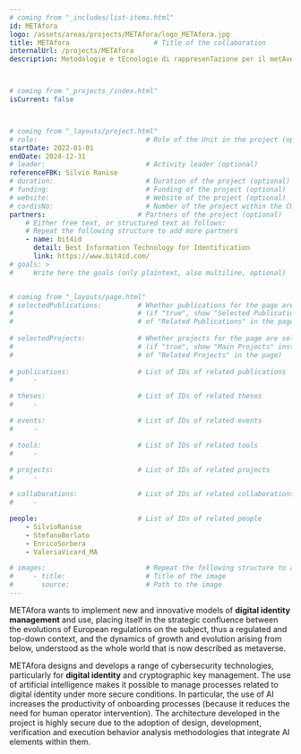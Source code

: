 ```yaml
---
# coming from "_includes/list-items.html"
id: METAfora
logo: /assets/areas/projects/METAfora/logo_METAfora.jpg
title: METAfora                     # Title of the collaboration
internalUrl: /projects/METAfora
description: Metodologie e tEcnologie di rappresenTazione per il metAverso



# coming from "_projects_/index.html"
isCurrent: false



# coming from "_layouts/project.html"
# role:                           # Role of the Unit in the project (optional)
startDate: 2022-01-01
endDate: 2024-12-31
# leader:                         # Activity leader (optional)
referenceFBK: Silvio Ranise
# duration:                       # Duration of the project (optional)
# funding:                        # Funding of the project (optional)
# website:                        # Website of the project (optional)
# cordisNo:                       # Number of the project within the CORDIS website (optional)
partners:                       # Partners of the project (optional)
    # Either free text, or structured text as follows:
    # Repeat the following structure to add more partners
    - name: bit4id
      detail: Best Information Technology for Identification
      link: https://www.bit4id.com/
# goals: >
#     Write here the goals (only plaintext, also multiline, optional)


# coming from "_layouts/page.html"
# selectedPublications:         # Whether publications for the page are selected 
#                               # (if "true", show "Selected Publications" instead  
#                               # of "Related Publications" in the page)
                                
# selectedProjects:             # Whether projects for the page are selected 
#                               # (if "true", show "Main Projects" instead  
#                               # of "Related Projects" in the page)
                                                                
# publications:                 # List of IDs of related publications
#     - 

# theses:                       # List of IDs of related theses
#     - 

# events:                       # List of IDs of related events
#     - 

# tools:                        # List of IDs of related tools
#     - 

# projects:                     # List of IDs of related projects
#     - 

# collaborations:               # List of IDs of related collaborations
#     - 

people:                         # List of IDs of related people
    - SilvioRanise
    - StefanoBerlato
    - EnricoSorbera
    - ValeriaVicard_MA

# images:                         # Repeat the following structure to add more images
#     - title:                    # Title of the image
#       source:                   # Path to the image
---
```


METAfora wants to implement new and innovative models of **digital identity management** and use, placing itself in the strategic confluence between the evolutions of European regulations on the subject, thus a regulated and top-down context, and the dynamics of growth and evolution arising from below, understood as the whole world that is now described as metaverse.

METAfora designs and develops a range of cybersecurity technologies, particularly for **digital identity** and cryptographic key management. The use of artificial intelligence makes it possible to manage processes related to digital identity under more secure conditions. In particular, the use of AI increases the productivity of onboarding processes (because it reduces the need for human operator intervention). The architecture developed in the project is highly secure due to the adoption of design, development, verification and execution behavior analysis methodologies that integrate AI elements within them.
